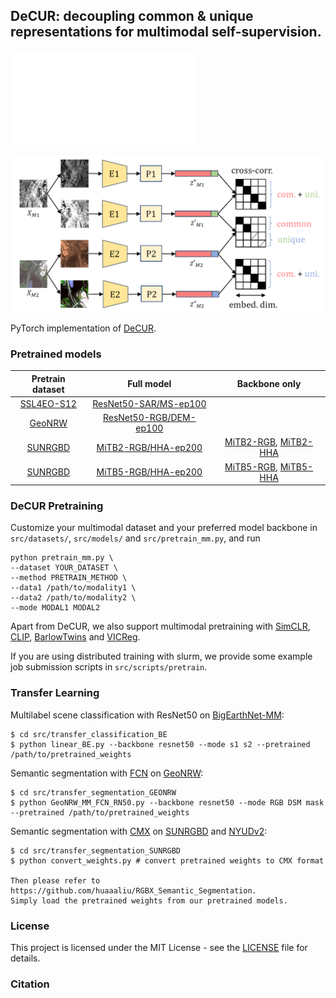 ## DeCUR: decoupling common & unique representations for multimodal self-supervision.

![](assets/decur_main_1.pdf)

<p align="center">
  <img width="500" alt="decur main structure" src="assets/decur_main_structure.png">
</p>

PyTorch implementation of [DeCUR]().


### Pretrained models

| Pretrain dataset | Full model | Backbone only |
| :---: | :---: | :---: |
| [SSL4EO-S12](https://arxiv.org/abs/2211.07044) | [ResNet50-SAR/MS-ep100](https://huggingface.co/wangyi111/DeCUR/resolve/main/rn50_ssl4eo-s12_s1_s2c_decur_ep100.pth) | |
| [GeoNRW](https://ieee-dataport.org/open-access/geonrw) | [ResNet50-RGB/DEM-ep100](https://huggingface.co/wangyi111/DeCUR/resolve/main/rn50_geonrw_rgb_dem_decur_ep100.pth) | |
| [SUNRGBD](https://rgbd.cs.princeton.edu/) | [MiTB2-RGB/HHA-ep200](https://huggingface.co/wangyi111/DeCUR/resolve/main/mitb2_sunrgbd_rgb_hha_decur_ep200.pth) | [MiTB2-RGB](https://huggingface.co/wangyi111/DeCUR/resolve/main/mitb2_sunrgbd_backbone_rgb_decur_ep200.pth), [MiTB2-HHA](https://huggingface.co/wangyi111/DeCUR/resolve/main/mitb2_sunrgbd_backbone_hha_decur_ep200.pth) |
| [SUNRGBD](https://rgbd.cs.princeton.edu/) | [MiTB5-RGB/HHA-ep200](https://huggingface.co/wangyi111/DeCUR/resolve/main/mitb5_sunrgbd_rgb_hha_decur_ep200.pth) | [MiTB5-RGB](https://huggingface.co/wangyi111/DeCUR/resolve/main/mitb5_sunrgbd_backbone_rgb_decur_ep200.pth), [MiTB5-HHA](https://huggingface.co/wangyi111/DeCUR/resolve/main/mitb5_sunrgbd_backbone_hha_decur_ep200.pth) |


### DeCUR Pretraining

Customize your multimodal dataset and your preferred model backbone in `src/datasets/`, `src/models/` and `src/pretrain_mm.py`, and run 

```
python pretrain_mm.py \
--dataset YOUR_DATASET \
--method PRETRAIN_METHOD \
--data1 /path/to/modality1 \
--data2 /path/to/modality2 \
--mode MODAL1 MODAL2 
```

Apart from DeCUR, we also support multimodal pretraining with [SimCLR](https://arxiv.org/abs/2002.05709), [CLIP](https://arxiv.org/abs/2103.00020), [BarlowTwins](https://arxiv.org/abs/2103.03230v3) and [VICReg](https://arxiv.org/abs/2105.04906).

If you are using distributed training with slurm, we provide some example job submission scripts in `src/scripts/pretrain`.

### Transfer Learning

Multilabel scene classification with ResNet50 on [BigEarthNet-MM](https://arxiv.org/abs/2105.07921):

```
$ cd src/transfer_classification_BE
$ python linear_BE.py --backbone resnet50 --mode s1 s2 --pretrained /path/to/pretrained_weights
```

Semantic segmentation with [FCN](https://arxiv.org/abs/1411.4038) on [GeoNRW](https://ieee-dataport.org/open-access/geonrw):

```
$ cd src/transfer_segmentation_GEONRW
$ python GeoNRW_MM_FCN_RN50.py --backbone resnet50 --mode RGB DSM mask --pretrained /path/to/pretrained_weights
```

Semantic segmentation with [CMX](https://arxiv.org/abs/2203.04838) on [SUNRGBD](https://rgbd.cs.princeton.edu/) and [NYUDv2](https://cs.nyu.edu/~silberman/datasets/nyu_depth_v2.html): 

```
$ cd src/transfer_segmentation_SUNRGBD
$ python convert_weights.py # convert pretrained weights to CMX format

Then please refer to https://github.com/huaaaliu/RGBX_Semantic_Segmentation.
Simply load the pretrained weights from our pretrained models. 
```

### License

This project is licensed under the MIT License - see the [LICENSE](LICENSE) file for details.


### Citation
